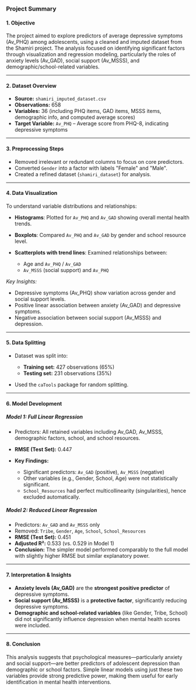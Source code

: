 ### **Project Summary**

#### **1. Objective**

The project aimed to explore predictors of average depressive symptoms (Av\_PHQ) among adolescents, using a cleaned and imputed dataset from the Shamiri project. The analysis focused on identifying significant factors through visualization and regression modeling, particularly the roles of anxiety levels (Av\_GAD), social support (Av\_MSSS), and demographic/school-related variables.

---

#### **2. Dataset Overview**

* **Source:** `shamiri_imputed_dataset.csv`
* **Observations:** 658
* **Variables:** 36 (including PHQ items, GAD items, MSSS items, demographic info, and computed average scores)
* **Target Variable:** `Av_PHQ` – Average score from PHQ-8, indicating depressive symptoms

---

#### **3. Preprocessing Steps**

* Removed irrelevant or redundant columns to focus on core predictors.
* Converted `Gender` into a factor with labels "Female" and "Male".
* Created a refined dataset (`shamiri_dataset`) for analysis.

---

#### **4. Data Visualization**

To understand variable distributions and relationships:

* **Histograms**: Plotted for `Av_PHQ` and `Av_GAD` showing overall mental health trends.
* **Boxplots**: Compared `Av_PHQ` and `Av_GAD` by gender and school resource level.
* **Scatterplots with trend lines**: Examined relationships between:

  * Age and `Av_PHQ` / `Av_GAD`
  * `Av_MSSS` (social support) and `Av_PHQ`

*Key Insights:*

* Depressive symptoms (Av\_PHQ) show variation across gender and social support levels.
* Positive linear association between anxiety (Av\_GAD) and depressive symptoms.
* Negative association between social support (Av\_MSSS) and depression.

---

#### **5. Data Splitting**

* Dataset was split into:

  * **Training set:** 427 observations (65%)
  * **Testing set:** 231 observations (35%)
* Used the `caTools` package for random splitting.

---

#### **6. Model Development**

##### **Model 1: Full Linear Regression**

* Predictors: All retained variables including Av\_GAD, Av\_MSSS, demographic factors, school, and school resources.
* **RMSE (Test Set):** 0.447
* **Key Findings:**

  * Significant predictors: `Av_GAD` (positive), `Av_MSSS` (negative)
  * Other variables (e.g., Gender, School, Age) were not statistically significant.
  * `School_Resources` had perfect multicollinearity (singularities), hence excluded automatically.

##### **Model 2: Reduced Linear Regression**

* Predictors: `Av_GAD` and `Av_MSSS` only
* Removed: `Tribe`, `Gender`, `Age`, `School`, `School_Resources`
* **RMSE (Test Set):** 0.451
* **Adjusted R²:** 0.533 (vs. 0.529 in Model 1)
* **Conclusion:** The simpler model performed comparably to the full model with slightly higher RMSE but similar explanatory power.

---

#### **7. Interpretation & Insights**

* **Anxiety levels (Av\_GAD)** are the **strongest positive predictor** of depressive symptoms.
* **Social support (Av\_MSSS)** is a **protective factor**, significantly reducing depressive symptoms.
* **Demographic and school-related variables** (like Gender, Tribe, School) did not significantly influence depression when mental health scores were included.

---

#### **8. Conclusion**

This analysis suggests that psychological measures—particularly anxiety and social support—are better predictors of adolescent depression than demographic or school factors. Simple linear models using just these two variables provide strong predictive power, making them useful for early identification in mental health interventions.
